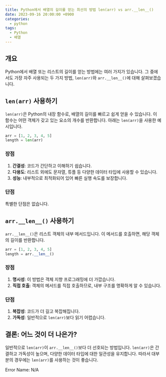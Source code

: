 ```yaml
---
title: Python에서 배열의 길이를 얻는 최선의 방법 len(arr) vs arr.__len__()
date: 2023-09-16 20:00:00 +0900
categories:
  - python
tags:
  - Python
  - 배열
---
```

## 개요

Python에서 배열 또는 리스트의 길이를 얻는 방법에는 여러 가지가 있습니다. 그 중에서도 가장 자주 사용되는 두 가지 방법, `len(arr)`와 `arr.__len__()`에 대해 살펴보겠습니다. 

## `len(arr)` 사용하기

`len(arr)`은 Python의 내장 함수로, 배열의 길이를 빠르고 쉽게 얻을 수 있습니다. 이 함수는 어떤 객체가 갖고 있는 요소의 개수를 반환합니다. 아래는 `len(arr)`을 사용한 예시입니다.

```python
arr = [1, 2, 3, 4, 5]
length = len(arr)
```

### 장점

1. **간결성**: 코드가 간단하고 이해하기 쉽습니다.
2. **다용도**: 리스트 외에도 문자열, 튜플 등 다양한 데이터 타입에 사용할 수 있습니다.
3. **성능**: 내부적으로 최적화되어 있어 빠른 실행 속도를 보장합니다.

### 단점

특별한 단점은 없습니다.

## `arr.__len__()` 사용하기

`arr.__len__()`은 리스트 객체의 내부 메서드입니다. 이 메서드를 호출하면, 해당 객체의 길이를 반환합니다.

```python
arr = [1, 2, 3, 4, 5]
length = arr.__len__()
```

### 장점

1. **명시성**: 이 방법은 객체 지향 프로그래밍에 더 가깝습니다.
2. **직접 호출**: 객체의 메서드를 직접 호출하므로, 내부 구조를 명확하게 알 수 있습니다.

### 단점

1. **복잡성**: 코드가 더 길고 복잡해집니다.
2. **가독성**: 일반적으로 `len(arr)`보다 읽기 어렵습니다.

## 결론: 어느 것이 더 나은가?

일반적으로 `len(arr)`이 `arr.__len__()`보다 더 선호되는 방법입니다. `len(arr)`은 간결하고 가독성이 높으며, 다양한 데이터 타입에 대한 일관성을 유지합니다. 따라서 대부분의 경우에는 `len(arr)`를 사용하는 것이 좋습니다.

Error Name: N/A